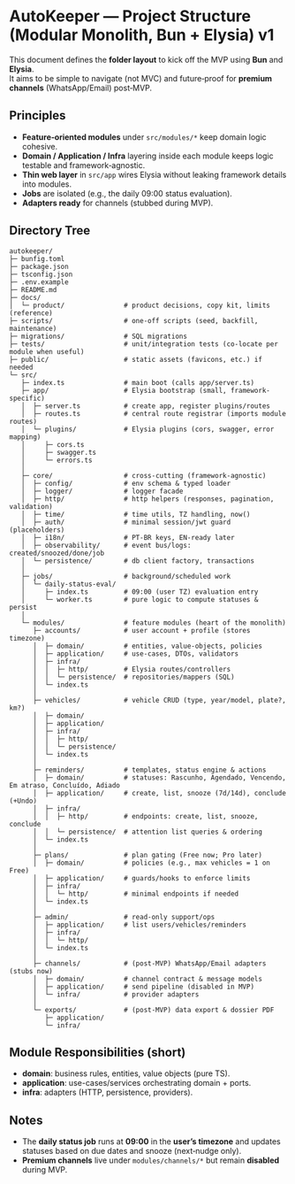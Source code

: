 # AutoKeeper — Project Structure (Modular Monolith, Bun + Elysia) v1

This document defines the **folder layout** to kick off the MVP using **Bun** and **Elysia**.  
It aims to be simple to navigate (not MVC) and future‑proof for **premium channels** (WhatsApp/Email) post‑MVP.

## Principles
- **Feature‑oriented modules** under `src/modules/*` keep domain logic cohesive.
- **Domain / Application / Infra** layering inside each module keeps logic testable and framework‑agnostic.
- **Thin web layer** in `src/app` wires Elysia without leaking framework details into modules.
- **Jobs** are isolated (e.g., the daily 09:00 status evaluation).
- **Adapters ready** for channels (stubbed during MVP).

## Directory Tree

```
autokeeper/
├─ bunfig.toml
├─ package.json
├─ tsconfig.json
├─ .env.example
├─ README.md
├─ docs/
│  └─ product/               # product decisions, copy kit, limits (reference)
├─ scripts/                  # one-off scripts (seed, backfill, maintenance)
├─ migrations/               # SQL migrations
├─ tests/                    # unit/integration tests (co-locate per module when useful)
├─ public/                   # static assets (favicons, etc.) if needed
└─ src/
   ├─ index.ts               # main boot (calls app/server.ts)
   ├─ app/                   # Elysia bootstrap (small, framework-specific)
   │  ├─ server.ts           # create app, register plugins/routes
   │  ├─ routes.ts           # central route registrar (imports module routes)
   │  └─ plugins/            # Elysia plugins (cors, swagger, error mapping)
   │     ├─ cors.ts
   │     ├─ swagger.ts
   │     └─ errors.ts
   │
   ├─ core/                  # cross-cutting (framework-agnostic)
   │  ├─ config/             # env schema & typed loader
   │  ├─ logger/             # logger facade
   │  ├─ http/               # http helpers (responses, pagination, validation)
   │  ├─ time/               # time utils, TZ handling, now()
   │  ├─ auth/               # minimal session/jwt guard (placeholders)
   │  ├─ i18n/               # PT-BR keys, EN-ready later
   │  ├─ observability/      # event bus/logs: created/snoozed/done/job
   │  └─ persistence/        # db client factory, transactions
   │
   ├─ jobs/                  # background/scheduled work
   │  └─ daily-status-eval/
   │     ├─ index.ts         # 09:00 (user TZ) evaluation entry
   │     └─ worker.ts        # pure logic to compute statuses & persist
   │
   └─ modules/               # feature modules (heart of the monolith)
      ├─ accounts/           # user account + profile (stores timezone)
      │  ├─ domain/          # entities, value-objects, policies
      │  ├─ application/     # use-cases, DTOs, validators
      │  ├─ infra/
      │  │  ├─ http/         # Elysia routes/controllers
      │  │  └─ persistence/  # repositories/mappers (SQL)
      │  └─ index.ts
      │
      ├─ vehicles/           # vehicle CRUD (type, year/model, plate?, km?)
      │  ├─ domain/
      │  ├─ application/
      │  ├─ infra/
      │  │  ├─ http/
      │  │  └─ persistence/
      │  └─ index.ts
      │
      ├─ reminders/          # templates, status engine & actions
      │  ├─ domain/          # statuses: Rascunho, Agendado, Vencendo, Em atraso, Concluído, Adiado
      │  ├─ application/     # create, list, snooze (7d/14d), conclude (+Undo)
      │  ├─ infra/
      │  │  ├─ http/         # endpoints: create, list, snooze, conclude
      │  │  └─ persistence/  # attention list queries & ordering
      │  └─ index.ts
      │
      ├─ plans/              # plan gating (Free now; Pro later)
      │  ├─ domain/          # policies (e.g., max vehicles = 1 on Free)
      │  ├─ application/     # guards/hooks to enforce limits
      │  ├─ infra/
      │  │  └─ http/         # minimal endpoints if needed
      │  └─ index.ts
      │
      ├─ admin/              # read-only support/ops
      │  ├─ application/     # list users/vehicles/reminders
      │  ├─ infra/
      │  │  └─ http/
      │  └─ index.ts
      │
      ├─ channels/           # (post-MVP) WhatsApp/Email adapters (stubs now)
      │  ├─ domain/          # channel contract & message models
      │  ├─ application/     # send pipeline (disabled in MVP)
      │  └─ infra/           # provider adapters
      │
      └─ exports/            # (post-MVP) data export & dossier PDF
         ├─ application/
         └─ infra/
```

## Module Responsibilities (short)
- **domain**: business rules, entities, value objects (pure TS).
- **application**: use-cases/services orchestrating domain + ports.
- **infra**: adapters (HTTP, persistence, providers).

## Notes
- The **daily status job** runs at **09:00** in the **user’s timezone** and updates statuses based on due dates and snooze (next‑nudge only).
- **Premium channels** live under `modules/channels/*` but remain **disabled** during MVP.
